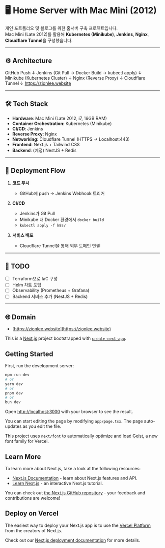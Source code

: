 # 🖥️ Home Server with Mac Mini (2012)

개인 포트폴리오 및 블로그를 위한 홈서버 구축 프로젝트입니다.  
Mac Mini (Late 2012)를 활용해 **Kubernetes (Minikube)**, **Jenkins**, **Nginx**, **Cloudflare Tunnel**을 구성했습니다.  

---

## ⚙️ Architecture
GitHub Push
↓
Jenkins (Git Pull → Docker Build → kubectl apply)
↓
Minikube (Kubernetes Cluster)
↓
Nginx (Reverse Proxy)
↓
Cloudflare Tunnel
↓
https://zionlee.website

---

## 🛠️ Tech Stack

- **Hardware**: Mac Mini (Late 2012, i7, 16GB RAM)
- **Container Orchestration**: Kubernetes (Minikube)
- **CI/CD**: Jenkins
- **Reverse Proxy**: Nginx
- **Networking**: Cloudflare Tunnel (HTTPS → Localhost:443)
- **Frontend**: Next.js + Tailwind CSS
- **Backend**: (예정) NestJS + Redis

---

## 🚀 Deployment Flow

1. **코드 푸시**
   - GitHub에 push → Jenkins Webhook 트리거

2. **CI/CD**
   - Jenkins가 Git Pull
   - Minikube 내 Docker 환경에서 `docker build`
   - `kubectl apply -f k8s/`

3. **서비스 배포**
   - Cloudflare Tunnel을 통해 외부 도메인 연결

---

## 📌 TODO
- [ ] Terraform으로 IaC 구성
- [ ] Helm 차트 도입
- [ ] Observability (Prometheus + Grafana)
- [ ] Backend 서비스 추가 (NestJS + Redis)

---

## 🌐 Domain
- [https://zionlee.website](https://zionlee.website)



This is a [Next.js](https://nextjs.org) project bootstrapped with [`create-next-app`](https://nextjs.org/docs/app/api-reference/cli/create-next-app).

## Getting Started

First, run the development server:

```bash
npm run dev
# or
yarn dev
# or
pnpm dev
# or
bun dev
```

Open [http://localhost:3000](http://localhost:3000) with your browser to see the result.

You can start editing the page by modifying `app/page.tsx`. The page auto-updates as you edit the file.

This project uses [`next/font`](https://nextjs.org/docs/app/building-your-application/optimizing/fonts) to automatically optimize and load [Geist](https://vercel.com/font), a new font family for Vercel.

## Learn More

To learn more about Next.js, take a look at the following resources:

- [Next.js Documentation](https://nextjs.org/docs) - learn about Next.js features and API.
- [Learn Next.js](https://nextjs.org/learn) - an interactive Next.js tutorial.

You can check out [the Next.js GitHub repository](https://github.com/vercel/next.js) - your feedback and contributions are welcome!

## Deploy on Vercel

The easiest way to deploy your Next.js app is to use the [Vercel Platform](https://vercel.com/new?utm_medium=default-template&filter=next.js&utm_source=create-next-app&utm_campaign=create-next-app-readme) from the creators of Next.js.

Check out our [Next.js deployment documentation](https://nextjs.org/docs/app/building-your-application/deploying) for more details.
